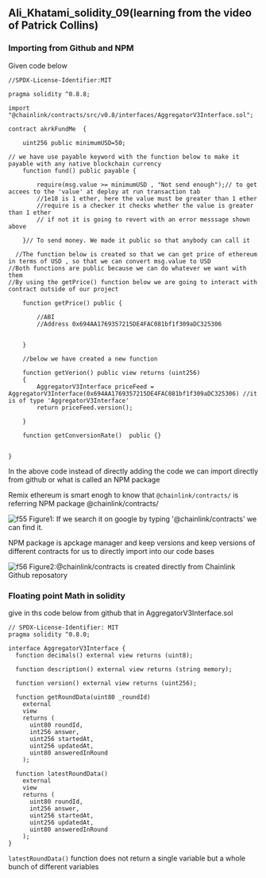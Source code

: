 ## Ali_Khatami_solidity_09(learning from the video of Patrick Collins)
### Importing from Github and NPM

Given code below

```
//SPDX-License-Identifier:MIT

pragma solidity ^0.8.8;

import "@chainlink/contracts/src/v0.8/interfaces/AggregatorV3Interface.sol";

contract akrkFundMe  {

    uint256 public minimumUSD=50;

// we have use payable keyword with the function below to make it payable with any native blockchain currency
    function fund() public payable {

        require(msg.value >= minimumUSD , "Not send enough");// to get accees to the 'value' at deploy at run transaction tab
        //1e18 is 1 ether, here the value must be greater than 1 ether
        //require is a checker it checks whether the value is greater than 1 ether
        // if not it is going to revert with an error messsage shown above

    }// To send money. We made it public so that anybody can call it

  //The function below is created so that we can get price of ethereum in terms of USD , so that we can convert msg.value to USD
//Both functions are public because we can do whatever we want with them
//By using the getPrice() function below we are going to interact with contract outside of our project

    function getPrice() public {

        //ABI
        //Address 0x694AA1769357215DE4FAC081bf1f309aDC325306

        
    }

    //below we have created a new function

    function getVerion() public view returns (uint256)
    {
        AggregatorV3Interface priceFeed = AggregatorV3Interface(0x694AA1769357215DE4FAC081bf1f309aDC325306) //it is of type 'AggregatorV3Interface'
        return priceFeed.version();

    }

    function getConversionRate()  public {}
    

}
```


In the above code instead of directly adding the code we can import directly from github or what is called an NPM package <br>

Remix ethereum is smart enogh to know that ```@chainlink/contracts/``` is referring NPM package @chainlink/contracts/



![f55](https://user-images.githubusercontent.com/89090776/235946346-0e8e022e-3766-449f-adc2-fdafa62c550c.jpg)
Figure1: If we search it on google by typing '@chainlink/contracts' we can find it.<br>

NPM package is  apckage manager and keep versions and keep versions of different contracts for us to directly import into our code bases

![f56](https://user-images.githubusercontent.com/89090776/235948717-e87de151-9dc6-44eb-ab46-f2d21320b4ed.jpg)
Figure2:@chainlink/contracts is created directly from Chainlink Github reposatory<br>


### Floating point Math in solidity

give in ths code below from github that in AggregatorV3Interface.sol

```
// SPDX-License-Identifier: MIT
pragma solidity ^0.8.0;

interface AggregatorV3Interface {
  function decimals() external view returns (uint8);

  function description() external view returns (string memory);

  function version() external view returns (uint256);

  function getRoundData(uint80 _roundId)
    external
    view
    returns (
      uint80 roundId,
      int256 answer,
      uint256 startedAt,
      uint256 updatedAt,
      uint80 answeredInRound
    );

  function latestRoundData()
    external
    view
    returns (
      uint80 roundId,
      int256 answer,
      uint256 startedAt,
      uint256 updatedAt,
      uint80 answeredInRound
    );
}

```


```latestRoundData()``` function does not return a single variable but a whole bunch of different variables







